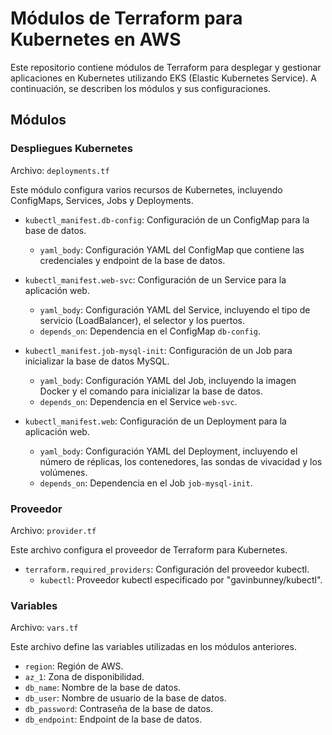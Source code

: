 # Módulos de Terraform para Kubernetes en AWS

Este repositorio contiene módulos de Terraform para desplegar y gestionar aplicaciones en Kubernetes utilizando EKS (Elastic Kubernetes Service). A continuación, se describen los módulos y sus configuraciones.

## Módulos

### Despliegues Kubernetes
Archivo: `deployments.tf`

Este módulo configura varios recursos de Kubernetes, incluyendo ConfigMaps, Services, Jobs y Deployments.

- `kubectl_manifest.db-config`: Configuración de un ConfigMap para la base de datos.
  - `yaml_body`: Configuración YAML del ConfigMap que contiene las credenciales y endpoint de la base de datos.

- `kubectl_manifest.web-svc`: Configuración de un Service para la aplicación web.
  - `yaml_body`: Configuración YAML del Service, incluyendo el tipo de servicio (LoadBalancer), el selector y los puertos.
  - `depends_on`: Dependencia en el ConfigMap `db-config`.

- `kubectl_manifest.job-mysql-init`: Configuración de un Job para inicializar la base de datos MySQL.
  - `yaml_body`: Configuración YAML del Job, incluyendo la imagen Docker y el comando para inicializar la base de datos.
  - `depends_on`: Dependencia en el Service `web-svc`.

- `kubectl_manifest.web`: Configuración de un Deployment para la aplicación web.
  - `yaml_body`: Configuración YAML del Deployment, incluyendo el número de réplicas, los contenedores, las sondas de vivacidad y los volúmenes.
  - `depends_on`: Dependencia en el Job `job-mysql-init`.

### Proveedor
Archivo: `provider.tf`

Este archivo configura el proveedor de Terraform para Kubernetes.

- `terraform.required_providers`: Configuración del proveedor kubectl.
  - `kubectl`: Proveedor kubectl especificado por "gavinbunney/kubectl".

### Variables
Archivo: `vars.tf`

Este archivo define las variables utilizadas en los módulos anteriores.

- `region`: Región de AWS.
- `az_1`: Zona de disponibilidad.
- `db_name`: Nombre de la base de datos.
- `db_user`: Nombre de usuario de la base de datos.
- `db_password`: Contraseña de la base de datos.
- `db_endpoint`: Endpoint de la base de datos.
